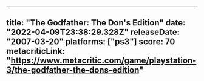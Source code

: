 
---
title: "The Godfather: The Don's Edition"
date: "2022-04-09T23:38:29.328Z"
releaseDate: "2007-03-20"
platforms: ["ps3"]
score: 70
metacriticLink: "https://www.metacritic.com/game/playstation-3/the-godfather-the-dons-edition"
---
